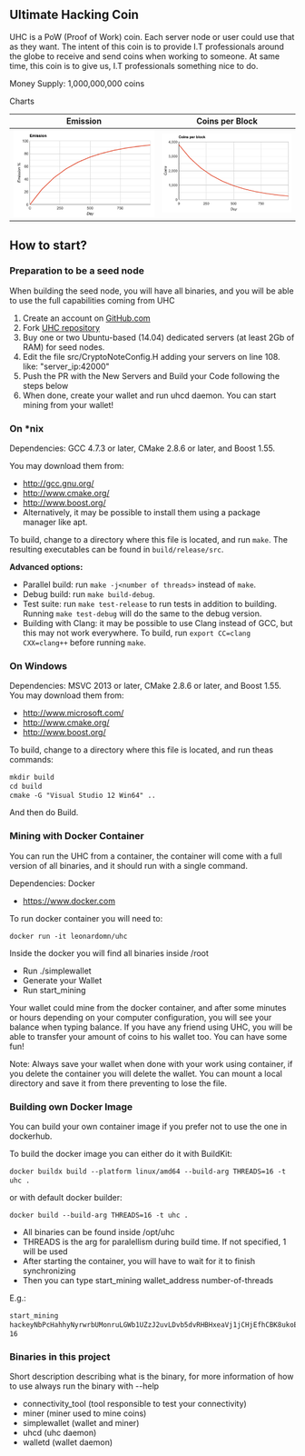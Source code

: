 ## Ultimate Hacking Coin
UHC is a PoW (Proof of Work) coin. Each server node or user could use that as they want. The intent of this coin is to provide
I.T professionals around the globe to receive and send coins when working to someone. At same time, this coin is to give us, I.T professionals something nice to do.

Money Supply: 1,000,000,000 coins

Charts

Emission             |  Coins per Block
:-------------------------:|:-------------------------:
![Emission](./imgs/emission.png)  |  ![Coins per Block](./imgs/coinsperblock.png)

## How to start?

### Preparation to be a seed node
When building the seed node, you will have all binaries, and you will be able to use the full capabilities coming from UHC 

1. Create an account on [GitHub.com](github.com)
2. Fork [UHC repository](https://github.com/leonardomn/uhc)
3. Buy one or two Ubuntu-based (14.04) dedicated servers (at least 2Gb of RAM) for seed nodes. 
4. Edit the file src/CryptoNoteConfig.H adding your servers on line 108. like: "server_ip:42000"
5. Push the PR with the New Servers and Build your Code following the steps below
6. When done, create your wallet and run uhcd daemon. You can start mining from your wallet!

### On *nix

Dependencies: GCC 4.7.3 or later, CMake 2.8.6 or later, and Boost 1.55.

You may download them from:

* http://gcc.gnu.org/
* http://www.cmake.org/
* http://www.boost.org/
* Alternatively, it may be possible to install them using a package manager like apt. 

To build, change to a directory where this file is located, and run `make`. The resulting executables can be found in `build/release/src`.

**Advanced options:**

* Parallel build: run `make -j<number of threads>` instead of `make`.
* Debug build: run `make build-debug`.
* Test suite: run `make test-release` to run tests in addition to building. Running `make test-debug` will do the same to the debug version.
* Building with Clang: it may be possible to use Clang instead of GCC, but this may not work everywhere. To build, run `export CC=clang CXX=clang++` before running `make`.

### On Windows
Dependencies: MSVC 2013 or later, CMake 2.8.6 or later, and Boost 1.55. You may download them from:

* http://www.microsoft.com/
* http://www.cmake.org/
* http://www.boost.org/

To build, change to a directory where this file is located, and run theas commands: 
```
mkdir build
cd build
cmake -G "Visual Studio 12 Win64" ..
```

And then do Build.

### Mining with Docker Container
You can run the UHC from a container, the container will come with a full version of all binaries, and it should run with a single command.

Dependencies: Docker

* https://www.docker.com

To run docker container you will need to:
```
docker run -it leonardomn/uhc
```

Inside the docker you will find all binaries inside /root

* Run ./simplewallet
* Generate your Wallet
* Run start_mining

Your wallet could mine from the docker container, and after some minutes or hours depending on your computer configuration, you will see your balance when typing balance. If you have any friend using UHC, you will be able to transfer
your amount of coins to his wallet too. You can have some fun!

Note: Always save your wallet when done with your work using container, if you delete the container you will delete the wallet. You can mount a local directory and save it from there preventing to lose the file.

### Building own Docker Image
You can build your own container image if you prefer not to use the one in dockerhub.

To build the docker image you can either do it with BuildKit:
```
docker buildx build --platform linux/amd64 --build-arg THREADS=16 -t uhc .
```
or with default docker builder:
```
docker build --build-arg THREADS=16 -t uhc .
```

* All binaries can be found inside /opt/uhc
* THREADS is the arg for paralellism during build time. If not specified, 1 will be used
* After starting the container, you will have to wait for it to finish synchronizing
* Then you can type start_mining wallet_address number-of-threads

E.g.:
```
start_mining hackeyNbPcHahhyNyrwrbUMonruLGWb1UZzJ2uvLDvb5dvRHBHxeaVj1jCHjEfhCBK8ukoE2enoXa5YAopgaBeBz5QNPJvu2EW 16
```
### Binaries in this project
Short description describing what is the binary, for more information of how to use always run the binary with --help

* connectivity_tool (tool responsible to test your connectivity)
* miner (miner used to mine coins)
* simplewallet (wallet and miner)
* uhcd (uhc daemon)
* walletd (wallet daemon)
